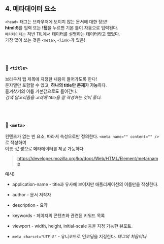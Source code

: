 ## 4. 메타데이터 요소

`<head>` 태그는 브라우저에 보이지 않는 문서에 대한 정보!  
**html:5**를 입력 또는 **!탭**을 누르면 기본 틀이 자동으로 입력된다.  
`메타데이터`는 저번 TIL에서 데이터를 설명하는 데이터라고 했었다.  
가장 많이 쓰는 것은 `<meta>`, `<link>`가 있음!

<br/>
<br/>

### 🥦 `<title>`

브라우저 탭 제목에 지정한 내용이 들어가도록 한다!  
문자열만 포함할 수 있고, **하나의 title만 존재가 가능**하다.  
즐겨찾기의 이름 기본값으로도 들어간다.  
_검색 알고리즘을 고려해 title을 잘 작성하는 것이 좋다._

<br/>
<br/>

### 🌽 `<meta>`

컨텐츠가 없는 빈 요소, 따라서 속성으로만 정의한다.
`<meta name="" content="" />`로 작성하여  
이름-값 쌍으로 메타데이터를 제공 가능하다.

> https://developer.mozilla.org/ko/docs/Web/HTML/Element/meta/name

예시)

- application-name - title과 유사해 보이지만 애플리케이션의 이름만을 작성한다.
- author - 문서 저작자
- description - 요약
- keywords - 페이지의 콘텐츠와 관련된 키워드 목록
- viewport - width, height, initial-scale 등을 지정 가능한 뷰포트.

- `meta charset="UTF-8"` - 유니코드로 인코딩을 지정한다.
  _<head> 태그의 처음이나 <title> 태그의 이전에 작성하는 것을 권장_

\*`meta name="viewport" content=""`에서,
initial-scale은 보통 1.0으로 한다.
user-scalable에서는 yes가 default이나,
no를 지정하면 사용자가 웹 페이지를 확대할 수 없다.
maximum-scale, minimum-scale은 확대할 수 있는 정도를 정해준다.

<br/>
<br/>

### 🥒 `MIME 타입`

파일을 불러올 때, 경로를 문자열 형태로 입력하는데
HTML 파일에서는 해석이 불가하여
어떤 확장자를 가진 어떤 파일인지 알려주기 위해
type을 명시해주는 것이다.

*https://developer.mozilla.org/ko/docs/Web/HTTP/Basics_of_HTTP/MIME_types*

구조 -
대분류/서브타입(확장자) 식으로 작성한다.
예를 들어
`text/html`
`image/png`
`video/mp4` 등이 있다.
대분류 text 타입은 텍스트를 포함하는 문서!
txt 파일은 plain으로 서브타입을 지정한다.

<br/>
<br/>

### 🍍 `<style>`

- <head> 태그 내부에 <style></style> 태그를 쓴다!
- 외부 스타일 시트 삽입 <link rel="stylesheet" href="">_권장_
- 여러 스타일을 적용할 경우, 나중(아래)에 작성된 스타일이 적용된다.

<br/>
<br/>

### 🥗 `<script>`

자바스크립트 코드를 적용하기 위해 필요한 태그!

<script src="zerobase.js></script>로 외부에서 불러와도 되고,

<script>
   console.log("hi, zerobase!");
</script>

로 인라인 스크립트를 작성해도 된다.

head, body 태그 어디에 있어도 상관없지만,
head 태그 내부에 있는 경우 화면이 렌더링되기 전에 먼저 실행된다.
그러므로 긴 내용의 js 파일인 경우, body 태그 가장 마지막에 삽입하는 것을 권장한다.
